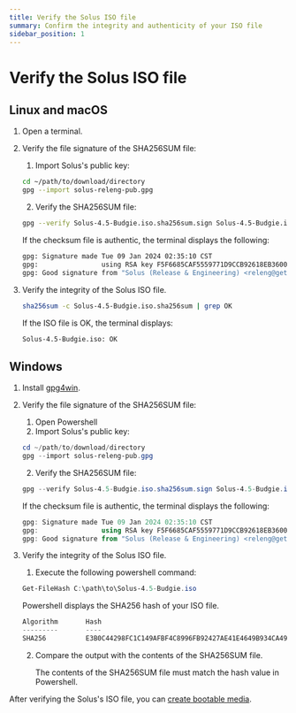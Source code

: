 ```yaml
---
title: Verify the Solus ISO file
summary: Confirm the integrity and authenticity of your ISO file
sidebar_position: 1
---
```


# Verify the Solus ISO file

## Linux and macOS
1. Open a terminal.
2. Verify the file signature of the SHA256SUM file:
    1. Import Solus's public key:

    ```bash
    cd ~/path/to/download/directory
    gpg --import solus-releng-pub.gpg
    ```
    2. Verify the SHA256SUM file:

    ```bash
    gpg --verify Solus-4.5-Budgie.iso.sha256sum.sign Solus-4.5-Budgie.iso.sha256sum
    ```

    If the checksum file is authentic, the terminal displays the following:

    ```bash
    gpg: Signature made Tue 09 Jan 2024 02:35:10 CST
    gpg:                using RSA key F5F6685CAF5559771D9CCB92618EB3600BD32D59
    gpg: Good signature from "Solus (Release & Engineering) <releng@getsol.us>" [unknown]
    ```
3. Verify the integrity of the Solus ISO file.

    ```bash
    sha256sum -c Solus-4.5-Budgie.iso.sha256sum | grep OK
    ```

    If the ISO file is OK, the terminal displays:

    ```bash
    Solus-4.5-Budgie.iso: OK
    ```

## Windows

1. Install [gpg4win](https://www.gpg4win.org/).
2. Verify the file signature of the SHA256SUM file:
    1. Open Powershell
    2. Import Solus's public key:

    ```powershell
    cd ~/path/to/download/directory
    gpg --import solus-releng-pub.gpg
    ```
    2. Verify the SHA256SUM file:

    ```powershell
    gpg --verify Solus-4.5-Budgie.iso.sha256sum.sign Solus-4.5-Budgie.iso.sha256sum
    ```

    If the checksum file is authentic, the terminal displays the following:

    ```powershell
    gpg: Signature made Tue 09 Jan 2024 02:35:10 CST
    gpg:                using RSA key F5F6685CAF5559771D9CCB92618EB3600BD32D59
    gpg: Good signature from "Solus (Release & Engineering) <releng@getsol.us>" [unknown]
    ```
3. Verify the integrity of the Solus ISO file.
   1. Execute the following powershell command:
    ```powershell
    Get-FileHash C:\path\to\Solus-4.5-Budgie.iso
    ```

    Powershell displays the SHA256 hash of your ISO file.
    ```powershell
    Algorithm       Hash                                                                   Path
    ---------       ----                                                                   ----
    SHA256          E3B0C44298FC1C149AFBF4C8996FB92427AE41E4649B934CA495991B7852B855       C:\path\to\Solus-4.5-Budgie.iso
    ```

    2. Compare the output with the contents of the SHA256SUM file. 
    
        The contents of the SHA256SUM file must match the hash value in Powershell.

After verifying the Solus's ISO file, you can [create bootable media](/docs/category/create-bootable-media/).